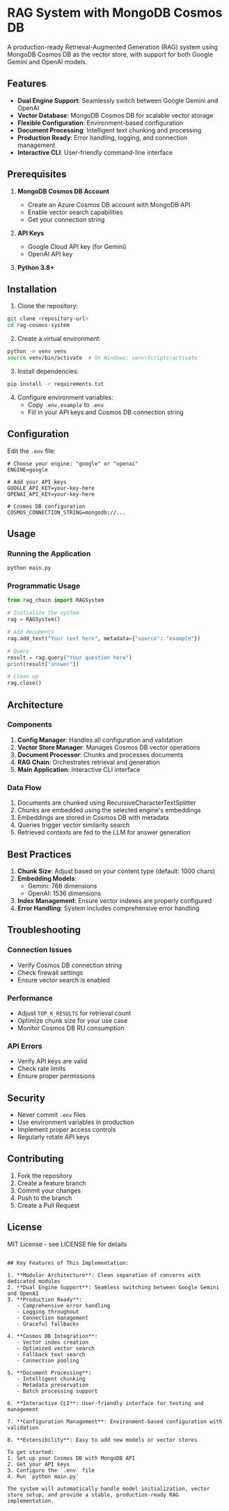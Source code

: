 # RAG System with MongoDB Cosmos DB

A production-ready Retrieval-Augmented Generation (RAG) system using MongoDB Cosmos DB as the vector store, with support for both Google Gemini and OpenAI models.

## Features

- **Dual Engine Support**: Seamlessly switch between Google Gemini and OpenAI
- **Vector Database**: MongoDB Cosmos DB for scalable vector storage
- **Flexible Configuration**: Environment-based configuration
- **Document Processing**: Intelligent text chunking and processing
- **Production Ready**: Error handling, logging, and connection management
- **Interactive CLI**: User-friendly command-line interface

## Prerequisites

1. **MongoDB Cosmos DB Account**
   - Create an Azure Cosmos DB account with MongoDB API
   - Enable vector search capabilities
   - Get your connection string

2. **API Keys**
   - Google Cloud API key (for Gemini)
   - OpenAI API key

3. **Python 3.8+**

## Installation

1. Clone the repository:
```bash
git clone <repository-url>
cd rag-cosmos-system
```

2. Create a virtual environment:
```bash
python -m venv venv
source venv/bin/activate  # On Windows: venv\Scripts\activate
```

3. Install dependencies:
```bash
pip install -r requirements.txt
```

4. Configure environment variables:
   - Copy `.env.example` to `.env`
   - Fill in your API keys and Cosmos DB connection string

## Configuration

Edit the `.env` file:

```env
# Choose your engine: "google" or "openai"
ENGINE=google

# Add your API keys
GOOGLE_API_KEY=your-key-here
OPENAI_API_KEY=your-key-here

# Cosmos DB configuration
COSMOS_CONNECTION_STRING=mongodb://...
```

## Usage

### Running the Application

```bash
python main.py
```

### Programmatic Usage

```python
from rag_chain import RAGSystem

# Initialize the system
rag = RAGSystem()

# Add documents
rag.add_text("Your text here", metadata={"source": "example"})

# Query
result = rag.query("Your question here")
print(result["answer"])

# Clean up
rag.close()
```

## Architecture

### Components

1. **Config Manager**: Handles all configuration and validation
2. **Vector Store Manager**: Manages Cosmos DB vector operations
3. **Document Processor**: Chunks and processes documents
4. **RAG Chain**: Orchestrates retrieval and generation
5. **Main Application**: Interactive CLI interface

### Data Flow

1. Documents are chunked using RecursiveCharacterTextSplitter
2. Chunks are embedded using the selected engine's embeddings
3. Embeddings are stored in Cosmos DB with metadata
4. Queries trigger vector similarity search
5. Retrieved contexts are fed to the LLM for answer generation

## Best Practices

1. **Chunk Size**: Adjust based on your content type (default: 1000 chars)
2. **Embedding Models**: 
   - Gemini: 768 dimensions
   - OpenAI: 1536 dimensions
3. **Index Management**: Ensure vector indexes are properly configured
4. **Error Handling**: System includes comprehensive error handling

## Troubleshooting

### Connection Issues
- Verify Cosmos DB connection string
- Check firewall settings
- Ensure vector search is enabled

### Performance
- Adjust `TOP_K_RESULTS` for retrieval count
- Optimize chunk size for your use case
- Monitor Cosmos DB RU consumption

### API Errors
- Verify API keys are valid
- Check rate limits
- Ensure proper permissions

## Security

- Never commit `.env` files
- Use environment variables in production
- Implement proper access controls
- Regularly rotate API keys

## Contributing

1. Fork the repository
2. Create a feature branch
3. Commit your changes
4. Push to the branch
5. Create a Pull Request

## License

MIT License - see LICENSE file for details
```

## Key Features of This Implementation:

1. **Modular Architecture**: Clean separation of concerns with dedicated modules
2. **Dual Engine Support**: Seamless switching between Google Gemini and OpenAI
3. **Production Ready**: 
   - Comprehensive error handling
   - Logging throughout
   - Connection management
   - Graceful fallbacks

4. **Cosmos DB Integration**:
   - Vector index creation
   - Optimized vector search
   - Fallback text search
   - Connection pooling

5. **Document Processing**:
   - Intelligent chunking
   - Metadata preservation
   - Batch processing support

6. **Interactive CLI**: User-friendly interface for testing and management

7. **Configuration Management**: Environment-based configuration with validation

8. **Extensibility**: Easy to add new models or vector stores

To get started:
1. Set up your Cosmos DB with MongoDB API
2. Get your API keys
3. Configure the `.env` file
4. Run `python main.py`

The system will automatically handle model initialization, vector store setup, and provide a stable, production-ready RAG implementation.